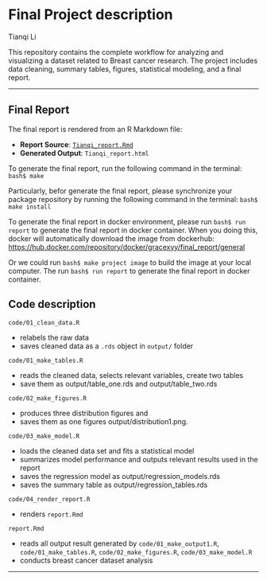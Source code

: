 Final Project description
================
Tianqi Li

This repository contains the complete workflow for analyzing and
visualizing a dataset related to Breast cancer research. The project
includes data cleaning, summary tables, figures, statistical modeling,
and a final report.

------------------------------------------------------------------------

## Final Report

The final report is rendered from an R Markdown file:

- **Report Source**: [`Tianqi_report.Rmd`](Tianqi_report.Rmd)
- **Generated Output**: `Tianqi_report.html`

To generate the final report, run the following command in the terminal:
`bash$ make`

Particularly, befor generate the final report, please synchronize your
package repository by running the following command in the terminal:
`bash$ make install`

To generate the final report in docker environment, please run
`bash$ run report` to generate the final report in docker container.
When you doing this, docker will automatically download the image from
dockerhub:
<https://hub.docker.com/repository/docker/gracexyy/final_report/general>

Or we could run `bash$ make project image` to build the image at your
local computer. The run `bash$ run report` to generate the final report
in docker container.

## Code description

`code/01_clean_data.R`

- relabels the raw data
- saves cleaned data as a `.rds` object in `output/` folder

`code/01_make_tables.R`

- reads the cleaned data, selects relevant variables, create two tables
- save them as output/table_one.rds and output/table_two.rds

`code/02_make_figures.R`

- produces three distribution figures and
- saves them as one figures output/distribution1.png.

`code/03_make_model.R`

- loads the cleaned data set and fits a statistical model
- summarizes model performance and outputs relevant results used in the
  report
- saves the regression model as output/regression_models.rds
- saves the summary table as output/regression_tables.rds

`code/04_render_report.R`

- renders `report.Rmd`

`report.Rmd`

- reads all output result generated by `code/01_make_output1.R`,
  `code/01_make_tables.R`, `code/02_make_figures.R`,
  `code/03_make_model.R`
- conducts breast cancer dataset analysis

------------------------------------------------------------------------
